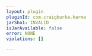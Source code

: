 ```yaml
---
layout: plugin
pluginId: com.craigburke.karma
jarSha1: INVALID
isJarAvailable: false
error: NONE
violations: []

---
```

